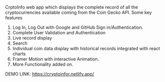 


CrptoInfo web app which displays the complete record of all the cryptocurrencies available coming from the Coin Gecko API.
Some key features

1) Log In, Log Out with Google and GitHub Sign in/Authentication. 
2) Complete User Validation and Authentication
3) Live record display
4) Search
5) Individual coin data display with historical records integrated with react charts
6) Framer Motion with interactive Animation.
7) More Functionality added on.

DEMO LINK: https://cryptoinfor.netlify.app/

